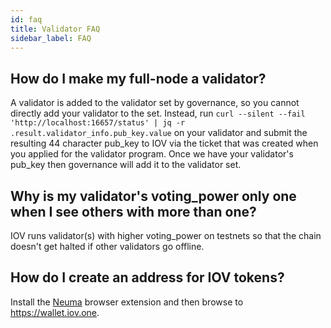 ```yaml
---
id: faq
title: Validator FAQ
sidebar_label: FAQ
---
```


## How do I make my full-node a validator?

A validator is added to the validator set by governance, so you cannot directly add your validator to the set.  Instead, run `curl --silent --fail 'http://localhost:16657/status' | jq -r .result.validator_info.pub_key.value` on your validator and submit the resulting 44 character pub_key to IOV via the ticket that was created when you applied for the validator program.  Once we have your validator's pub_key then governance will add it to the validator set.

## Why is my validator's voting_power only one when I see others with more than one?

IOV runs validator(s) with higher voting_power on testnets so that the chain doesn't get halted if other validators go offline.

## How do I create an address for IOV tokens?

Install the <a href="https://chrome.google.com/webstore/detail/neuma/gegmganblgchemddleocdoadmljledcj" target="blank_">Neuma</a> browser extension and then browse to <a href="https://wallet.iov.one" target="blank_">https://wallet.iov.one</a>.
